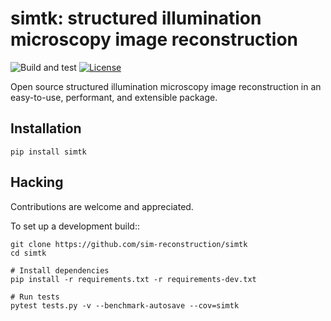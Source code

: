 # simtk: structured illumination microscopy image reconstruction

![Build and test](https://github.com/sim-reconstruction/simtk/workflows/Build%20and%20test/badge.svg)
[![License](https://img.shields.io/badge/License-Apache%202.0-blue.svg)](https://github.com/sim-reconstruction/simtk/blob/master/LICENSE)

Open source structured illumination microscopy image reconstruction in an
easy-to-use, performant, and extensible package.

Installation
------------

```
pip install simtk
```

Hacking
-------

Contributions are welcome and appreciated.

To set up a development build::

```
git clone https://github.com/sim-reconstruction/simtk
cd simtk

# Install dependencies
pip install -r requirements.txt -r requirements-dev.txt

# Run tests
pytest tests.py -v --benchmark-autosave --cov=simtk
```
